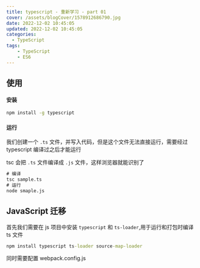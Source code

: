 ```yaml
---
title: typescript - 重新学习 - part 01
cover: /assets/blogCover/1578912686790.jpg
date: 2022-12-02 10:45:05
updated: 2022-12-02 10:45:05
categories:
  - TypeScript
tags:
    - TypeScript
    - ES6
---
```


## 使用

#### 安装

~~~cmd
npm install -g typescript
~~~

#### 运行

我们创建一个 `.ts` 文件，并写入代码，但是这个文件无法直接运行，需要经过typescript 编译过之后才能运行

tsc 会把 `.ts` 文件编译成 `.js` 文件，这样浏览器就能识别了

~~~cmd
# 编译
tsc sample.ts
# 运行
node smaple.js
~~~

## JavaScript 迁移

首先我们需要在 js 项目中安装 `typescript` 和 `ts-loader`,用于运行和打包时编译 ts 文件

~~~cmd
npm install typescript ts-loader source-map-loader
~~~

同时需要配置 webpack.config.js